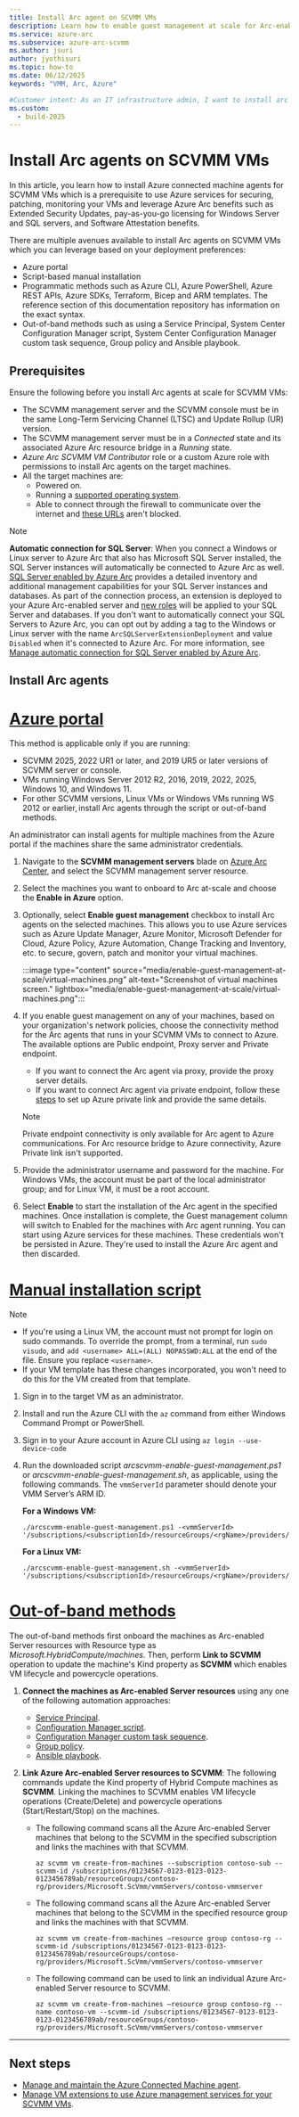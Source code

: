 ```yaml
---
title: Install Arc agent on SCVMM VMs
description: Learn how to enable guest management at scale for Arc-enabled SCVMM VMs. 
ms.service: azure-arc
ms.subservice: azure-arc-scvmm
ms.author: jsuri
author: jyothisuri
ms.topic: how-to 
ms.date: 06/12/2025
keywords: "VMM, Arc, Azure"

#Customer intent: As an IT infrastructure admin, I want to install arc agents to use Azure management services for SCVMM VMs.
ms.custom:
  - build-2025
---
```


# Install Arc agents on SCVMM VMs

In this article, you learn how to install Azure connected machine agents for SCVMM VMs which is a prerequisite  to use Azure services for securing, patching, monitoring your VMs and leverage Azure Arc benefits such as Extended Security Updates, pay-as-you-go licensing for Windows Server and SQL servers, and Software Attestation benefits.

There are multiple avenues available to install Arc agents on SCVMM VMs which you can leverage based on your deployment preferences: 

- Azure portal
- Script-based manual installation
- Programmatic methods such as Azure CLI, Azure PowerShell, Azure REST APIs, Azure SDKs, Terraform, Bicep and ARM templates. The reference section of this documentation repository has information on the exact syntax. 
- Out-of-band methods such as using a Service Principal, System Center Configuration Manager script, System Center Configuration Manager custom task sequence, Group policy and Ansible playbook.  

## Prerequisites

Ensure the following before you install Arc agents at scale for SCVMM VMs:

- The SCVMM management server and the SCVMM console must be in the same Long-Term Servicing Channel (LTSC) and Update Rollup (UR) version.
- The SCVMM management server must be in a *Connected* state and its associated Azure Arc resource bridge in a *Running* state. 
- *Azure Arc SCVMM VM Contributor* role or a custom Azure role with permissions to install Arc agents on the target machines.
- All the target machines are:
    - Powered on.
    - Running a [supported operating system](../servers/prerequisites.md#supported-operating-systems).
    - Able to connect through the firewall to communicate over the internet and [these URLs](../servers/network-requirements.md?tabs=azure-cloud#urls) aren't blocked.

> [!Note]
> **Automatic connection for SQL Server**:
> When you connect a Windows or Linux server to Azure Arc that also has Microsoft SQL Server installed, the SQL Server instances will automatically be connected to Azure Arc as well. [SQL Server enabled by Azure Arc](/sql/sql-server/azure-arc/overview) provides a detailed inventory and additional management capabilities for your SQL Server instances and databases. As part of the connection process, an extension is deployed to your Azure Arc-enabled server and [new roles](/sql/sql-server/azure-arc/permissions-granted-agent-extension) will be applied to your SQL Server and databases. If you don't want to automatically connect your SQL Servers to Azure Arc, you can opt out by adding a tag to the Windows or Linux server with the name `ArcSQLServerExtensionDeployment` and value `Disabled` when it's connected to Azure Arc.
> For more information, see [Manage automatic connection for SQL Server enabled by Azure Arc](/sql/sql-server/azure-arc/manage-autodeploy).

## Install Arc agents 

# [Azure portal](#tab/azure-portal)

This method is applicable only if you are running: 

- SCVMM 2025, 2022 UR1 or later, and 2019 UR5 or later versions of SCVMM server or console.
- VMs running Windows Server 2012 R2, 2016, 2019, 2022, 2025, Windows 10, and Windows 11.
- For other SCVMM versions, Linux VMs or Windows VMs running WS 2012 or earlier, install Arc agents through the script or out-of-band methods. 

An administrator can install agents for multiple machines from the Azure portal if the machines share the same administrator credentials.

1. Navigate to the **SCVMM management servers** blade on [Azure Arc Center](https://portal.azure.com/#view/Microsoft_Azure_HybridCompute/AzureArcCenterBlade/~/overview), and select the SCVMM management server resource.
2. Select the machines you want to onboard to Arc at-scale and choose the **Enable in Azure** option.
3. Optionally, select **Enable guest management** checkbox to install Arc agents on the selected machines. This allows you to use Azure services such as Azure Update Manager, Azure Monitor, Microsoft Defender for Cloud, Azure Policy, Azure Automation, Change Tracking and Inventory, etc. to secure, govern, patch and monitor your virtual machines.

     :::image type="content" source="media/enable-guest-management-at-scale/virtual-machines.png" alt-text="Screenshot of virtual machines screen." lightbox="media/enable-guest-management-at-scale/virtual-machines.png":::

4. If you enable guest management on any of your machines, based on your organization's network policies, choose the connectivity method for the Arc agents that runs in your SCVMM VMs to connect to Azure. The available options are Public endpoint, Proxy server and Private endpoint.   
     - If you want to connect the Arc agent via proxy, provide the proxy server details.
     - If you want to connect Arc agent via private endpoint, follow these [steps](../servers/private-link-security.md) to set up Azure private link and provide the same details. 

      >[!Note]
      > Private endpoint connectivity is only available for Arc agent to Azure communications. For Arc resource bridge to Azure connectivity, Azure Private link isn't supported.

5. Provide the administrator username and password for the machine. For Windows VMs, the account must be part of the local administrator group; and for Linux VM, it must be a root account. 

6. Select **Enable** to start the installation of the Arc agent in the specified machines. Once installation is complete, the Guest management column will switch to Enabled for the machines with Arc agent running. You can start using Azure services for these machines. These credentials won't be persisted in Azure. They're used to install the Azure Arc agent and then discarded.

# [Manual installation script](#tab/installation-script)

>[!NOTE]
>- If you're using a Linux VM, the account must not prompt for login on sudo commands. To override the prompt, from a terminal, run `sudo visudo`, and `add <username> ALL=(ALL) NOPASSWD:ALL` at the end of the file. Ensure you replace `<username>`.
>- If your VM template has these changes incorporated, you won't need to do this for the VM created from that template.

1. Sign in to the target VM as an administrator.
2. Install and run the Azure CLI with the `az` command from either Windows Command Prompt or PowerShell.
3. Sign in to your Azure account in Azure CLI using `az login --use-device-code`
4. Run the downloaded script *arcscvmm-enable-guest-management.ps1* or *arcscvmm-enable-guest-management.sh*, as applicable, using the following commands. The `vmmServerId` parameter should denote your VMM Server’s ARM ID.

    **For a Windows VM:**

    ```azurecli-interactive
    ./arcscvmm-enable-guest-management.ps1 -<vmmServerId> '/subscriptions/<subscriptionId>/resourceGroups/<rgName>/providers/Microsoft.ScVmm/vmmServers/<vmmServerName>
    ```

    **For a Linux VM:**

    ```azurecli-interactive
    ./arcscvmm-enable-guest-management.sh -<vmmServerId> '/subscriptions/<subscriptionId>/resourceGroups/<rgName>/providers/Microsoft.ScVmm/vmmServers/<vmmServerName>
    ```

# [Out-of-band methods](#tab/Out-of-band)

The out-of-band methods first onboard the machines as Arc-enabled Server resources with Resource type as *Microsoft.HybridCompute/machines*. Then, perform **Link to SCVMM** operation to update the machine's Kind property as **SCVMM** which enables VM lifecycle and powercycle operations. 

1. **Connect the machines as Arc-enabled Server resources** using any one of the following automation approaches: 
    - [Service Principal](/azure/azure-arc/servers/onboard-service-principal). 
    - [Configuration Manager script](/azure/azure-arc/servers/onboard-configuration-manager-powershell). 
    - [Configuration Manager custom task sequence](/azure/azure-arc/servers/onboard-configuration-manager-custom-task). 
    - [Group policy](/azure/azure-arc/servers/onboard-group-policy-powershell). 
    - [Ansible playbook](/azure/azure-arc/servers/onboard-ansible-playbooks). 

2. **Link Azure Arc-enabled Server resources to SCVMM**: The following commands update the Kind property of Hybrid Compute machines as **SCVMM**. Linking the machines to SCVMM enables VM lifecycle operations (Create/Delete) and powercycle operations (Start/Restart/Stop) on the machines. 

   - The following command scans all the Azure Arc-enabled Server machines that belong to the SCVMM in the specified subscription and links the machines with that SCVMM. 

      ```azurecli-interactive
      az scvmm vm create-from-machines --subscription contoso-sub --scvmm-id /subscriptions/01234567-0123-0123-0123-0123456789ab/resourceGroups/contoso-rg/providers/Microsoft.ScVmm/vmmServers/contoso-vmmserver 
      ```

   - The following command scans all the Azure Arc-enabled Server machines that belong to the SCVMM in the specified resource group and links the machines with that SCVMM. 

      ```azurecli-interactive
      az scvmm vm create-from-machines –resource group contoso-rg --scvmm-id /subscriptions/01234567-0123-0123-0123-0123456789ab/resourceGroups/contoso-rg/providers/Microsoft.ScVmm/vmmServers/contoso-vmmserver   
      ```

   - The following command can be used to link an individual Azure Arc-enabled Server resource to SCVMM. 

      ```azurecli-interactive
      az scvmm vm create-from-machines –resource group contoso-rg --name contoso-vm --scvmm-id /subscriptions/01234567-0123-0123-0123-0123456789ab/resourceGroups/contoso-rg/providers/Microsoft.ScVmm/vmmServers/contoso-vmmserver   
      ```

---

## Next steps

- [Manage and maintain the Azure Connected Machine agent](../servers/manage-agent.md).
- [Manage VM extensions to use Azure management services for your SCVMM VMs](../servers/manage-vm-extensions.md).
